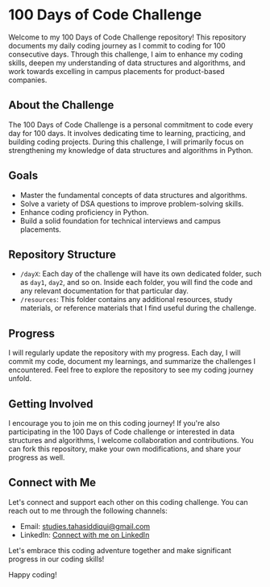 # 100 Days of Code Challenge

Welcome to my 100 Days of Code Challenge repository! This repository documents my daily coding journey as I commit to coding for 100 consecutive days. Through this challenge, I aim to enhance my coding skills, deepen my understanding of data structures and algorithms, and work towards excelling in campus placements for product-based companies.

## About the Challenge

The 100 Days of Code Challenge is a personal commitment to code every day for 100 days. It involves dedicating time to learning, practicing, and building coding projects. During this challenge, I will primarily focus on strengthening my knowledge of data structures and algorithms in Python.

## Goals

- Master the fundamental concepts of data structures and algorithms.
- Solve a variety of DSA questions to improve problem-solving skills.
- Enhance coding proficiency in Python.
- Build a solid foundation for technical interviews and campus placements.

## Repository Structure

- `/dayX`: Each day of the challenge will have its own dedicated folder, such as `day1`, `day2`, and so on. Inside each folder, you will find the code and any relevant documentation for that particular day.
- `/resources`: This folder contains any additional resources, study materials, or reference materials that I find useful during the challenge.

## Progress

I will regularly update the repository with my progress. Each day, I will commit my code, document my learnings, and summarize the challenges I encountered. Feel free to explore the repository to see my coding journey unfold.

## Getting Involved

I encourage you to join me on this coding journey! If you're also participating in the 100 Days of Code challenge or interested in data structures and algorithms, I welcome collaboration and contributions. You can fork this repository, make your own modifications, and share your progress as well.

## Connect with Me

Let's connect and support each other on this coding challenge. You can reach out to me through the following channels:

- Email: [studies.tahasiddiqui@gmail.com](mailto:studies.tahasiddiqui@gmail.com)
- LinkedIn: [Connect with me on LinkedIn](https://www.linkedin.com/in/connecttaha/)

Let's embrace this coding adventure together and make significant progress in our coding skills!

Happy coding!
